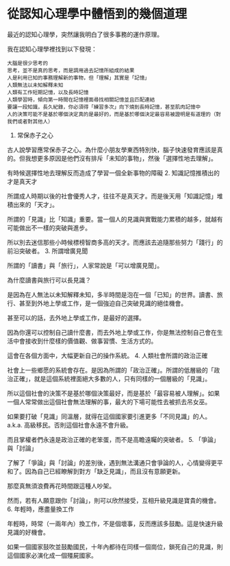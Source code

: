 # 從認知心理學中體悟到的幾個道理

最近的認知心理學，突然讓我明白了很多事務的運作原理。

我在認知心理學裡找到以下發現：

    大腦是很少思考的
    思考，並不是真的思考，而是調用過去記憶所組成的結果
    人是利用已知的事務理解新的事物，但「理解」其實是「記憶」
    人類無法以未知解釋未知
    人類有工作短期記憶，以及長時記憶
    人類學習時，傾向第一時間在記憶裡面尋找相關記憶並且匹配連結
    要讓一段知識，長久紀錄，你必須得「練習多次」向下燒到長時記憶，甚至肌肉記憶中
    人的決策可能不是基於哪個決定真的是最好的，而是基於哪個決定最容易被證明是有道理的（對我們或者對其他人）

1. 常保赤子之心

古人說學習應常保赤子之心。為什麼小朋友學東西特別快，腦子快速發育應該是真的。但我想更多原因是他們沒有排斥「未知的事物」，然後「選擇性地去理解」。

有時候選擇性地去理解反而造成了學習一個全新事物的障礙
2. 知識記憶推積出的才是真天才

所謂成人時期以後的社會優秀人才，往往不是真天才。而是後天用「知識記憶」堆積出來的「天才」。

所謂的「見識」比「知識」重要。當一個人的見識與實戰能力累積的越多，就越有可能做出不一樣的突破與進步。

所以別去迷信那些小時候標榜智商多高的天才。而應該去追隨那些努力「踐行」的前沿突破者。
3. 所謂增廣見聞

所謂的「讀書」與「旅行」，人家常說是「可以增廣見聞」。

為什麼讀書與旅行可以長見識？

是因為在人無法以未知解釋未知，多半時間是泡在一個「已知」的世界。讀書、旅行、甚至到外地上學或工作，是一個強迫自己突破見識的絕佳機會。

甚至可以的話，去外地上學或工作，是最好的選擇。

因為你還可以控制自己讀什麼書，而去外地上學或工作，你是無法控制自己會在生活中會接收到什麼樣的價值觀、做事習慣、生活方式的。

這會在各個方面中，大幅更新自己的操作系統。
4. 人類社會所謂的政治正確

社會上一些鄉愿的系統會存在。是因為所謂的「政治正確」。所謂的低層級的「政治正確」，就是這個系統裡面絕大多數的人，只有同樣的一個層級的「見識」。

所以這個社會的決策不是基於哪個決策最好，而是基於「最容易被人理解」。如果一個人常常做出這個社會無法理解的事，最大的下場可能性去被抓去吊女巫。

如果要打破「見識」同溫層，就得在這個國家要引進更多「不同見識」的人。a.k.a. 高級移民。否則這個社會永遠不會升級。

而且掌權者們永遠是政治正確的老笨蛋，而不是高瞻遠矚的突破者。
5. 「爭論」與「討論」

了解了「爭論」與「討論」的差別後，遇到無法溝通只會爭論的人，心情變得更平和了。因為自己已經瞭解到對方「缺乏見識」，而且沒有意願更新。

那麼真無須浪費再花時間跟這種人吵架。

然而，若有人願意跟你「討論」，則可以欣然接受，互相升級見識是寶貴的機會。
6. 年輕時，應盡量換工作

年輕時，時常（一兩年內）換工作，不是個壞事，反而應該多鼓勵。這是快速升級見識的好機會。

如果一個國家鼓吹並鼓勵國民，十年內都待在同樣一個崗位，鎖死自己的見識，則這個國家必演化成一個殭屍國家。
